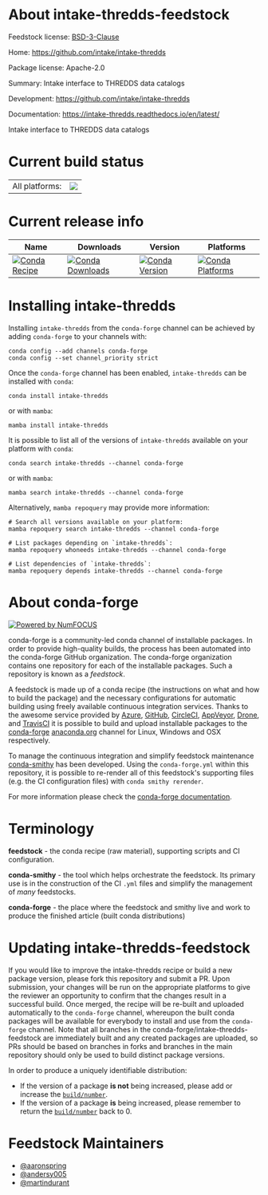 About intake-thredds-feedstock
==============================

Feedstock license: [BSD-3-Clause](https://github.com/conda-forge/intake-thredds-feedstock/blob/main/LICENSE.txt)

Home: https://github.com/intake/intake-thredds

Package license: Apache-2.0

Summary: Intake interface to THREDDS data catalogs

Development: https://github.com/intake/intake-thredds

Documentation: https://intake-thredds.readthedocs.io/en/latest/

Intake interface to THREDDS data catalogs


Current build status
====================


<table><tr><td>All platforms:</td>
    <td>
      <a href="https://dev.azure.com/conda-forge/feedstock-builds/_build/latest?definitionId=11958&branchName=main">
        <img src="https://dev.azure.com/conda-forge/feedstock-builds/_apis/build/status/intake-thredds-feedstock?branchName=main">
      </a>
    </td>
  </tr>
</table>

Current release info
====================

| Name | Downloads | Version | Platforms |
| --- | --- | --- | --- |
| [![Conda Recipe](https://img.shields.io/badge/recipe-intake--thredds-green.svg)](https://anaconda.org/conda-forge/intake-thredds) | [![Conda Downloads](https://img.shields.io/conda/dn/conda-forge/intake-thredds.svg)](https://anaconda.org/conda-forge/intake-thredds) | [![Conda Version](https://img.shields.io/conda/vn/conda-forge/intake-thredds.svg)](https://anaconda.org/conda-forge/intake-thredds) | [![Conda Platforms](https://img.shields.io/conda/pn/conda-forge/intake-thredds.svg)](https://anaconda.org/conda-forge/intake-thredds) |

Installing intake-thredds
=========================

Installing `intake-thredds` from the `conda-forge` channel can be achieved by adding `conda-forge` to your channels with:

```
conda config --add channels conda-forge
conda config --set channel_priority strict
```

Once the `conda-forge` channel has been enabled, `intake-thredds` can be installed with `conda`:

```
conda install intake-thredds
```

or with `mamba`:

```
mamba install intake-thredds
```

It is possible to list all of the versions of `intake-thredds` available on your platform with `conda`:

```
conda search intake-thredds --channel conda-forge
```

or with `mamba`:

```
mamba search intake-thredds --channel conda-forge
```

Alternatively, `mamba repoquery` may provide more information:

```
# Search all versions available on your platform:
mamba repoquery search intake-thredds --channel conda-forge

# List packages depending on `intake-thredds`:
mamba repoquery whoneeds intake-thredds --channel conda-forge

# List dependencies of `intake-thredds`:
mamba repoquery depends intake-thredds --channel conda-forge
```


About conda-forge
=================

[![Powered by
NumFOCUS](https://img.shields.io/badge/powered%20by-NumFOCUS-orange.svg?style=flat&colorA=E1523D&colorB=007D8A)](https://numfocus.org)

conda-forge is a community-led conda channel of installable packages.
In order to provide high-quality builds, the process has been automated into the
conda-forge GitHub organization. The conda-forge organization contains one repository
for each of the installable packages. Such a repository is known as a *feedstock*.

A feedstock is made up of a conda recipe (the instructions on what and how to build
the package) and the necessary configurations for automatic building using freely
available continuous integration services. Thanks to the awesome service provided by
[Azure](https://azure.microsoft.com/en-us/services/devops/), [GitHub](https://github.com/),
[CircleCI](https://circleci.com/), [AppVeyor](https://www.appveyor.com/),
[Drone](https://cloud.drone.io/welcome), and [TravisCI](https://travis-ci.com/)
it is possible to build and upload installable packages to the
[conda-forge](https://anaconda.org/conda-forge) [anaconda.org](https://anaconda.org/)
channel for Linux, Windows and OSX respectively.

To manage the continuous integration and simplify feedstock maintenance
[conda-smithy](https://github.com/conda-forge/conda-smithy) has been developed.
Using the ``conda-forge.yml`` within this repository, it is possible to re-render all of
this feedstock's supporting files (e.g. the CI configuration files) with ``conda smithy rerender``.

For more information please check the [conda-forge documentation](https://conda-forge.org/docs/).

Terminology
===========

**feedstock** - the conda recipe (raw material), supporting scripts and CI configuration.

**conda-smithy** - the tool which helps orchestrate the feedstock.
                   Its primary use is in the construction of the CI ``.yml`` files
                   and simplify the management of *many* feedstocks.

**conda-forge** - the place where the feedstock and smithy live and work to
                  produce the finished article (built conda distributions)


Updating intake-thredds-feedstock
=================================

If you would like to improve the intake-thredds recipe or build a new
package version, please fork this repository and submit a PR. Upon submission,
your changes will be run on the appropriate platforms to give the reviewer an
opportunity to confirm that the changes result in a successful build. Once
merged, the recipe will be re-built and uploaded automatically to the
`conda-forge` channel, whereupon the built conda packages will be available for
everybody to install and use from the `conda-forge` channel.
Note that all branches in the conda-forge/intake-thredds-feedstock are
immediately built and any created packages are uploaded, so PRs should be based
on branches in forks and branches in the main repository should only be used to
build distinct package versions.

In order to produce a uniquely identifiable distribution:
 * If the version of a package **is not** being increased, please add or increase
   the [``build/number``](https://docs.conda.io/projects/conda-build/en/latest/resources/define-metadata.html#build-number-and-string).
 * If the version of a package **is** being increased, please remember to return
   the [``build/number``](https://docs.conda.io/projects/conda-build/en/latest/resources/define-metadata.html#build-number-and-string)
   back to 0.

Feedstock Maintainers
=====================

* [@aaronspring](https://github.com/aaronspring/)
* [@andersy005](https://github.com/andersy005/)
* [@martindurant](https://github.com/martindurant/)

